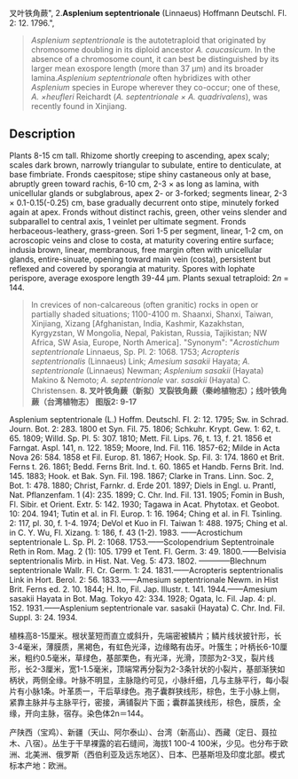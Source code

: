 叉叶铁角蕨",
2.**Asplenium septentrionale** (Linnaeus) Hoffmann Deutschl. Fl. 2: 12. 1796.",

> *Asplenium septentrionale* is the autotetraploid that originated by chromosome doubling in its diploid ancestor *A. caucasicum*. In the absence of a chromosome count, it can best be distinguished by its larger mean exospore length (more than 37 µm) and its broader lamina.*Asplenium septentrionale* often hybridizes with other *Asplenium* species in Europe wherever they co-occur; one of these, *A. ×heufleri* Reichardt (*A. septentrionale × A. quadrivalens*), was recently found in Xinjiang.

## Description
Plants 8-15 cm tall. Rhizome shortly creeping to ascending, apex scaly; scales dark brown, narrowly triangular to subulate, entire to denticulate, at base fimbriate. Fronds caespitose; stipe shiny castaneous only at base, abruptly green toward rachis, 6-10 cm, 2-3 × as long as lamina, with unicellular glands or subglabrous, apex 2- or 3-forked; segments linear, 2-3 × 0.1-0.15(-0.25) cm, base gradually decurrent onto stipe, minutely forked again at apex. Fronds without distinct rachis, green, other veins slender and subparallel to central axis, 1 veinlet per ultimate segment. Fronds herbaceous-leathery, grass-green. Sori 1-5 per segment, linear, 1-2 cm, on acroscopic veins and close to costa, at maturity covering entire surface; indusia brown, linear, membranous, free margin often with unicellular glands, entire-sinuate, opening toward main vein (costa), persistent but reflexed and covered by sporangia at maturity. Spores with lophate perispore, average exospore length 39-44 µm. Plants sexual tetraploid: 2*n* = 144.

> In crevices of non-calcareous (often granitic) rocks in open or partially shaded situations; 1100-4100 m. Shaanxi, Shanxi, Taiwan, Xinjiang, Xizang [Afghanistan, India, Kashmir, Kazakhstan, Kyrgyzstan, W Mongolia, Nepal, Pakistan, Russia, Tajikistan; NW Africa, SW Asia, Europe, North America].
  "Synonym": "*Acrostichum septentrionale* Linnaeus, Sp. Pl. 2: 1068. 1753; *Acropteris septentrionalis* (Linnaeus) Link; *Amesium* *sasakii* Hayata; *A. septentrionale* (Linnaeus) Newman; *Asplenium sasakii* (Hayata) Makino &amp; Nemoto; *A. septentrionale* var. *sasakii* (Hayata) C. Christensen.
**8. 叉叶铁角蕨（新拟）叉裂铁角蕨（秦岭植物志）；线叶铁角蕨（台湾植物志） 图版2: 9-17**

Asplenium septentrionale (L.) Hoffm. Deutschl. Fl. 2: 12. 1795; Sw. in Schrad. Journ. Bot. 2: 283. 1800 et Syn. Fil. 75. 1806; Schkuhr. Krypt. Gew. 1: 62, t. 65. 1809; Willd. Sp. Pl. 5: 307. 1810; Mett. Fil. Lips. 76, t. 13, f. 21. 1856 et Farngat. Aspl. 141, n. 122. 1859; Moore, Ind. Fil. 116. 1857-62; Milde in Acta Nova 26: 584. 1858 et Fil. Europ. 81. 1867; Hook. Sp. Fil. 3: 174. 1860 et Brit. Ferns t. 26. 1861; Bedd. Ferns Brit. Ind. t. 60. 1865 et Handb. Ferns Brit. Ind. 145. 1883; Hook. et Bak. Syn. Fil. 198. 1867; Clarke in Trans. Linn. Soc. 2, Bot. 1: 478. 1880; Christ, Farnkr. d. Erde 201. 1897; Diels in Engl. u. Prantl, Nat. Pflanzenfam. 1 (4): 235. 1899; C. Chr. Ind. Fil. 131. 1905; Fomin in Bush, Fl. Sibir. et Orient. Extr. 5: 142. 1930; Tagawa in Acat. Phytotax. et Geobot. 10: 204. 1941; Tutin et al. in Fl. Europ. 1: 16. 1964; Ching et al. in Fl. Tsinling. 2: 117, pl. 30, f. 1-4. 1974; DeVol et Kuo in Fl. Taiwan 1: 488. 1975; Ching et al. in C. Y. Wu, Fl. Xizang. 1: 186, f. 43 (1-2). 1983. ——Acrostichum septentrionale L. Sp. Pl. 2: 1068. 1753.——Scolopendrium Septentroinale Reth in Rom. Mag. 2 (1): 105. 1799 et Tent. Fl. Germ. 3: 49. 1800.——Belvisia septentrionalis Mirb. in Hist. Nat. Veg. 5: 473. 1802. ————Blechnum septentrionale Wallr. Fl. Cr. Germ. 1: 24. 1831.——Acropteris septentrionalis Link in Hort. Berol. 2: 56. 1833.——Amesium septentrionale Newm. in Hist Brit. Ferns ed. 2. 10. 1844; H. Ito, Fil. Jap. Illustr. t. 141. 1944.——Amesium sasakii Hayata in Bot. Mag. Tokyo 42: 334. 1928; Ogata, Ic. Fil. Jap. 4: pl. 152. 1931.——Asplenium septentrionale var. sasakii (Hayata) C. Chr. Ind. Fil. Suppl. 3: 24. 1934.

植株高8-15厘米。根状茎短而直立或斜升，先端密被鳞片；鳞片线状披针形，长3-4毫米，薄膜质，黑褐色，有虹色光泽，边缘略有齿牙。叶簇生；叶柄长6-10厘米，粗约0.5毫米，草绿色，基部栗色，有光泽，光滑，顶部为2-3叉，裂片线形，长2-3厘米，宽1-1.5毫米，顶端常再分裂为2-3条针状的小裂片，基部渐狭如柄状，两侧全缘。叶脉不明显，主脉隐约可见，小脉纤细，几与主脉平行，每小裂片有小脉1条。叶革质一，干后草绿色。孢子囊群狭线形，棕色，生于小脉上侧，紧靠主脉并与主脉平行，密接，满铺裂片下面；囊群盖狭线形，棕色，膜质，全缘，开向主脉，宿存。染色体2n＝144。

产陕西（宝鸡）、新疆（天山、阿尔泰山）、台湾（新高山）、西藏（定日、聂拉木、八宿）。丛生于干旱裸露的岩石缝间，海拔1 100-4 100米，少见。也分布于欧洲、北美洲、俄罗斯（西伯利亚及远东地区）、日本、巴基斯坦及印度北部。模式标本产地：欧洲。
